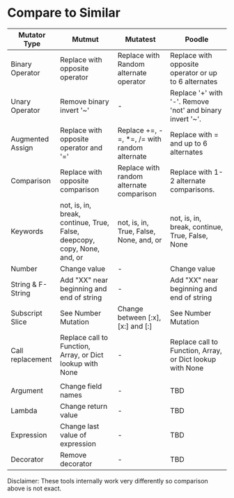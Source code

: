 # Compare to Similar

| Mutator Type | Mutmut | Mutatest | Poodle |
| ------------ | ------ | -------- | ------ |
| Binary Operator | Replace with opposite operator | Replace with Random alternate operator | Replace with opposite operator or up to 6 alternates |
| Unary Operator | Remove binary invert '~' | - | Replace '+' with '-'.  Remove 'not' and binary invert '~'. | 
| Augmented Assign | Replace with opposite operator and '=' | Replace +=, -=, *=, /= with random alternate | Replace with = and up to 6 alternates |
| Comparison | Replace with opposite comparison | Replace with random alternate comparison | Replace with 1-2 alternate comparisons. |
| Keywords | not, is, in, break, continue, True, False, deepcopy, copy, None, and, or | not, is, in, True, False, None, and, or | not, is, in, break, continue, True, False, None |
| Number | Change value | - | Change value |
| String & F-String | Add "XX" near beginning and end of string | - | Add "XX" near beginning and end of string |
| Subscript Slice | See Number Mutation | Change between [:x], [x:] and [:] | See Number Mutation |
| Call replacement | Replace call to Function, Array, or Dict lookup with None | - | Replace call to Function, Array, or Dict lookup with None |
| | | |
| Argument | Change field names | - | TBD |
| Lambda | Change return value | - | TBD |
| Expression | Change last value of expression | - | TBD |
| Decorator | Remove decorator | - | TBD |

Disclaimer: These tools internally work very differently so comparison above is not exact.